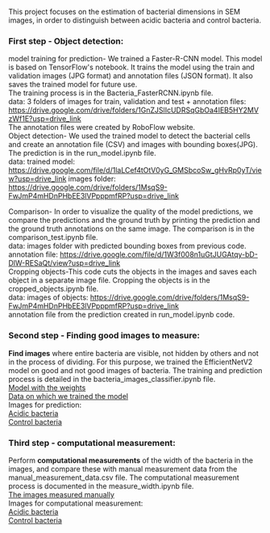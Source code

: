 This project focuses on the estimation of bacterial dimensions in SEM images, in order to distinguish between acidic bacteria and control bacteria.
<br>

### First step - Object detection:
model training for prediction- We trained a Faster-R-CNN model. This model  is based on TensorFlow's notebook. It trains the model using the train and validation images (JPG format) and annotation files (JSON format). It also saves the trained model for future use. <br>
The training process is in the Bacteria_FasterRCNN.ipynb file.<br>
data: 
3 folders of images for train, validation and test + annotation files: https://drive.google.com/drive/folders/1GnZJSlIcUDRSqGbOa4IEB5HY2MVzWf1E?usp=drive_link <br>
The annotation files were created by RoboFlow website. <br>
Object detection- We used the trained model to detect the bacterial cells and create an annotation file (CSV) and images with bounding boxes(JPG).
The prediction is in the run_model.ipynb file.<br>
data: 
trained model: https://drive.google.com/file/d/1laLCef4tOtV0yG_GMSbcoSw_gHvRp0yT/view?usp=drive_link
images folder: https://drive.google.com/drive/folders/1MsqS9-FwJmP4mHDnPHbEE3lVPpppmfRP?usp=drive_link<br> 

Comparison-  In order to visualize the quality of the model predictions, we compare the predictions and the ground truth by printing the prediction and the ground truth annotations on the same image.
The comparison is in the comparison_test.ipynb file. <br>
data: 
images folder with predicted bounding boxes from previous code.
annotation file: https://drive.google.com/file/d/1W3f008n1uGtJUGAtqy-bD-DlW-RESaQt/view?usp=drive_link <br>
Cropping objects-This code cuts the objects in the images and saves each object in a separate image file.
Cropping the objects is in the cropped_objects.ipynb file.<br>
data:
images of objects: https://drive.google.com/drive/folders/1MsqS9-FwJmP4mHDnPHbEE3lVPpppmfRP?usp=drive_link <br>
annotation file from the prediction created in run_model.ipynb code.

### Second step - Finding good images to measure:
**Find images** where entire bacteria are visible, not hidden by others and not in the process of dividing. For this purpose, we trained the EfficientNetV2 model on good and not good images of bacteria. The training and prediction process is detailed in the bacteria_images_classifier.ipynb file. <br>
[Model with the weights](https://drive.google.com/file/d/1VgrVh8eiOxCoAHYhGcpXsQ1Geh270zcB/view?usp=sharing)<br>
[Data on which we trained the model](https://drive.google.com/drive/folders/1M3bGLWLfv_7JsTvCFsjljgHqbDhgYvRN?usp=drive_link)<br>
Images for prediction:<br>
[Acidic bacteria](https://drive.google.com/drive/folders/1q_-jcjp343pH_KaoDh3cThHvK2eIE3No?usp=drive_link)<br>
[Control bacteria](https://drive.google.com/drive/folders/1OjLrF8EiktOu-N-1gESjI0o7XFHMncfb?usp=drive_link)


### Third step - computational measurement:
Perform **computational measurements** of the width of the bacteria in the images, and compare these with manual measurement data from the manual_measurement_data.csv file. The computational measurement process is documented in the measure_width.ipynb file.<br>
[The images measured manually](https://drive.google.com/drive/folders/1_LVXtcmqz4dfwplicb5_FAD5wNhOD0hX?usp=sharing)<br>
Images for computational measurement:<br>
[Acidic bacteria](https://drive.google.com/drive/folders/1q_-jcjp343pH_KaoDh3cThHvK2eIE3No?usp=drive_link)<br>
[Control bacteria](https://drive.google.com/drive/folders/1OjLrF8EiktOu-N-1gESjI0o7XFHMncfb?usp=drive_link)
